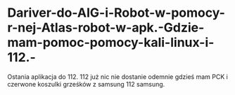 # Dariver-do-AIG-i-Robot-w-pomocy-r-nej-Atlas-robot-w-apk.-Gdzie-mam-pomoc-pomocy-kali-linux-i-112.-
Ostania aplikacja do 112. 
112 już nic nie dostanie odemnie gdzieś mam PCK i czerwone koszulki grześków z samsung 112 samsung. 
